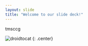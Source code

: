 ```yaml
---
layout: slide
title: "Welcome to our slide deck!"
---
```


tmsccg

![droidtocat](https://octodex.github.com/images/droidtocat.png)
{: .center}
